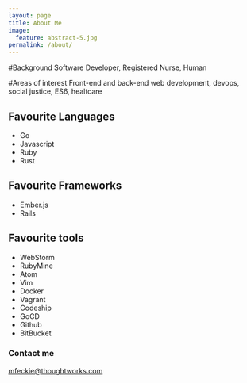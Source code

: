 ```yaml
---
layout: page
title: About Me
image:
  feature: abstract-5.jpg
permalink: /about/
---
```


#Background
Software Developer, Registered Nurse, Human

#Areas of interest
Front-end and back-end web development, devops, social justice, ES6, healtcare

## Favourite Languages

- Go
- Javascript
- Ruby
- Rust

## Favourite Frameworks

- Ember.js
- Rails

## Favourite tools

- WebStorm
- RubyMine
- Atom
- Vim
- Docker
- Vagrant
- Codeship
- GoCD
- Github
- BitBucket

### Contact me

[mfeckie@thoughtworks.com](mailto:mfeckie@thoughtworks.com)
